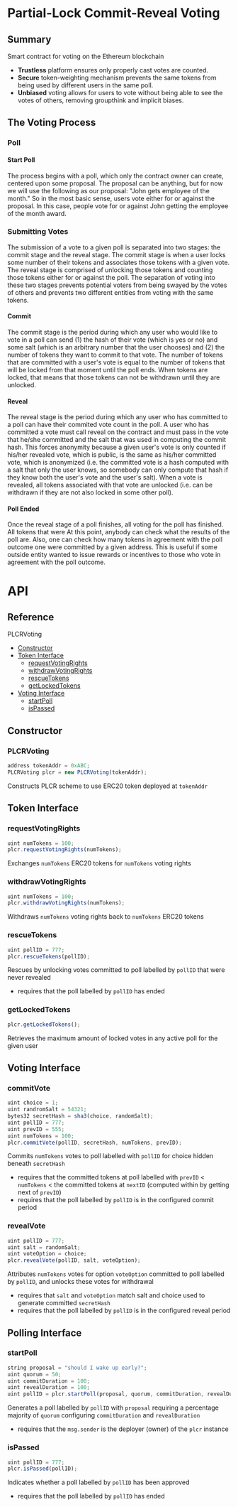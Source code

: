 # Partial-Lock Commit-Reveal Voting

## Summary

Smart contract for voting on the Ethereum blockchain

* <b>Trustless</b> platform ensures only properly cast votes are counted.
* <b>Secure</b> token-weighting mechanism prevents the same tokens from being used by different users in the same poll.
* <b>Unbiased</b> voting allows for users to vote without being able to see the votes of others, removing groupthink and implicit biases.

## The Voting Process

### Poll

#### Start Poll
The process begins with a poll, which only the contract owner can create, centered upon some proposal. The proposal can be anything, but for now we will use the following as our proposal: "John gets employee of the month." So in the most basic sense, users vote either for or against the proposal. In this case, people vote for or against John getting the employee of the month award.

### Submitting Votes

The submission of a vote to a given poll is separated into two stages: the commit stage and the reveal stage. The commit stage is when a user locks some number of their tokens and associates those tokens with a given vote. The reveal stage is comprised of unlocking those tokens and counting those tokens either for or against the poll. The separation of voting into these two stages prevents potential voters from being swayed by the votes of others and prevents two different entities from voting with the same tokens.

#### Commit

The commit stage is the period during which any user who would like to vote in a poll can send (1) the hash of their vote (which is yes or no) and some salt (which is an arbitrary number that the user chooses) and (2) the number of tokens they want to commit to that vote. The number of tokens that are committed with a user's vote is equal to the number of tokens that will be locked from that moment until the poll ends. When tokens are locked, that means that those tokens can not be withdrawn until they are unlocked. 

#### Reveal

The reveal stage is the period during which any user who has committed to a poll can have their commited vote count in the poll. A user who has committed a vote must call reveal on the contract and must pass in the vote that he/she committed and the salt that was used in computing the commit hash. This forces anonymity because a given user's vote is only counted if his/her revealed vote, which is public, is the same as his/her committed vote, which is anonymized (i.e. the committed vote is a hash computed with a salt that only the user knows, so somebody can only compute that hash if they know both the user's vote and the user's salt). When a vote is revealed, all tokens associated with that vote are unlocked (i.e. can be withdrawn if they are not also locked in some other poll).

#### Poll Ended

Once the reveal stage of a poll finishes, all voting for the poll has finished. All tokens that were  At this point, anybody can check what the results of the poll are. Also, one can check how many tokens in agreement with the poll outcome one were committed by a given address. This is useful if some outside entity wanted to issue rewards or incentives to those who vote in agreement with the poll outcome. 


# API

## Reference

PLCRVoting
* [Constructor](#plcrvoting)
* [Token Interface](#token-interface)
    * [requestVotingRights](#requestvotingrights)
    * [withdrawVotingRights](#withdrawvotingrights)
    * [rescueTokens](#rescuetokens)
    * [getLockedTokens](getlockedtokens)
* [Voting Interface](#voting-interface)
    * [startPoll](#startpoll)
    * [isPassed](#ispassed)
## Constructor

### PLCRVoting
```jsx
address tokenAddr = 0xABC;
PLCRVoting plcr = new PLCRVoting(tokenAddr);
```

Constructs PLCR scheme to use ERC20 token deployed at `tokenAddr`

## Token Interface

### requestVotingRights

```jsx
uint numTokens = 100;
plcr.requestVotingRights(numTokens);
``` 
   
Exchanges `numTokens` ERC20 tokens for `numTokens` voting rights

### withdrawVotingRights

```jsx
uint numTokens = 100;
plcr.withdrawVotingRights(numTokens);
``` 
   
Withdraws `numTokens` voting rights back to `numTokens` ERC20 tokens

### rescueTokens

```jsx
uint pollID = 777;
plcr.rescueTokens(pollID);
```

Rescues by unlocking votes committed to poll labelled by `pollID` that were never revealed
* requires that the poll labelled by `pollID` has ended

### getLockedTokens

```jsx
plcr.getLockedTokens();
```
Retrieves the maximum amount of locked votes in any active poll for the given user


## Voting Interface

### commitVote

```jsx
uint choice = 1;
uint randromSalt = 54321;
bytes32 secretHash = sha3(choice, randomSalt);
uint pollID = 777;
uint prevID = 555;
uint numTokens = 100;
plcr.commitVote(pollID, secretHash, numTokens, prevID);
```
   
Commits `numTokens` votes to poll labelled with `pollID` for choice hidden beneath `secretHash`
* requires that the committed tokens at poll labelled with `prevID` < `numTokens` < the committed tokens at `nextID` (computed within by getting next of `prevID`)
* requires that the poll labelled by `pollID` is in the configured commit period

### revealVote

```jsx
uint pollID = 777;
uint salt = randomSalt;
uint voteOption = choice;
plcr.revealVote(pollID, salt, voteOption);
```

Attributes `numTokens` votes for option `voteOption` committed to poll labelled by `pollID`, and unlocks these votes for withdrawal
* requires that `salt` and `voteOption` match salt and choice used to generate committed `secretHash`
* requires that the poll labelled by `pollID` is in the configured reveal period

## Polling Interface

### startPoll

```jsx
string proposal = "should I wake up early?";
uint quorum = 50;
uint commitDuration = 100;
uint revealDuration = 100;
uint pollID = plcr.startPoll(proposal, quorum, commitDuration, revealDuration);
```

Generates a poll labelled by `pollID` with `proposal` requiring a percentage majority of `quorum` configuring `commitDuration` and `revealDuration`
* requires that the `msg.sender` is the deployer (owner) of the `plcr` instance

### isPassed

```jsx
uint pollID = 777;
plcr.isPassed(pollID);
```

Indicates whether a poll labelled by `pollID` has been approved
* requires that the poll labelled by `pollID` has ended